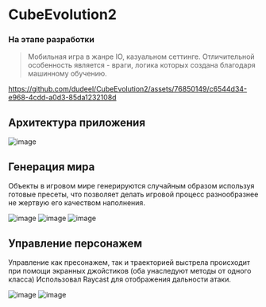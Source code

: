 # CubeEvolution2

### На этапе разработки

> Мобильная игра в жанре IO, казуальном сеттинге. Отличительной особенность является - враги, логика которых создана благодаря машинному обучению.


https://github.com/dudeel/CubeEvolution2/assets/76850149/c6544d34-e968-4cdd-a0d3-85da1232108d


## Архитектура приложения
![image](https://github.com/dudeel/CubeEvolution2/assets/76850149/adfedc36-f743-4b69-b8ae-27afc1a6eff5)


## Генерация мира
Объекты в игровом мире генерируются случайным образом используя готовые пресеты, что позволяет делать игровой процесс разнообразнее не жертвую его качеством наполнения.

![image](https://github.com/dudeel/CubeEvolution2/assets/76850149/270a9659-27ae-4f30-98ed-1929e04d61ba)
![image](https://github.com/dudeel/CubeEvolution2/assets/76850149/c600689e-a735-4bde-adb5-17affc047bc9)
![image](https://github.com/dudeel/CubeEvolution2/assets/76850149/8c82b23f-6a3b-4139-8eb9-1eada02118c5)

## Управление персонажем
Управление как пресонажем, так и траекторией выстрела происходит при помощи экранных джойстиков (оба унаследуют методы от одного класса)
Использовал Raycast для отображения дальности атаки.

![image](https://github.com/dudeel/CubeEvolution2/assets/76850149/14a48944-4c4d-40ca-ac74-066cd0d3d389)
![image](https://github.com/dudeel/CubeEvolution2/assets/76850149/45417b4c-d9fe-41bc-9983-2af99727cbd2)
